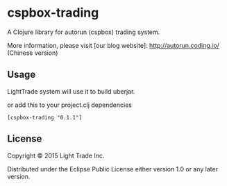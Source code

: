 # cspbox-trading

A Clojure library for autorun (cspbox) trading system.

More information, please visit [our blog website]: http://autorun.coding.io/  (Chinese version)


## Usage

LightTrade system will use it to build uberjar.

or add this to your project.clj dependencies

`
[cspbox-trading "0.1.1"]
`
## License

Copyright © 2015 Light Trade Inc.

Distributed under the Eclipse Public License either version 1.0 or any later version.
